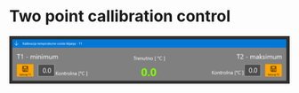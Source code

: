# Two point callibration control

![two point calib](https://github.com/tvlada73/UWP-Controls/blob/master/ReadMeStuff/2PointCalib.PNG)
